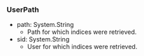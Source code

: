 ### UserPath
- path: System.String
  - Path for which indices were retrieved.
- sid: System.String
  - User for which indices were retrieved.
